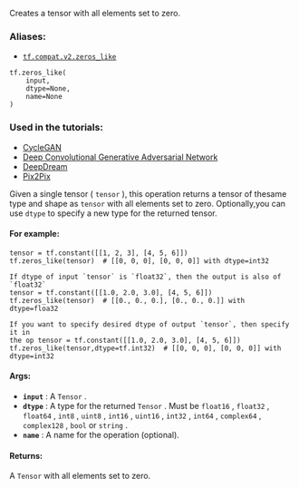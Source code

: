 
Creates a tensor with all elements set to zero.


### Aliases:
- [ `tf.compat.v2.zeros_like` ](/api_docs/python/tf/zeros_like)


```
tf.zeros_like(
    input,
    dtype=None,
    name=None
)

```



### Used in the tutorials:
- [CycleGAN](https://tensorflow.google.cn/tutorials/generative/cyclegan)
- [Deep Convolutional Generative Adversarial Network](https://tensorflow.google.cn/tutorials/generative/dcgan)
- [DeepDream](https://tensorflow.google.cn/tutorials/generative/deepdream)
- [Pix2Pix](https://tensorflow.google.cn/tutorials/generative/pix2pix)

Given a single tensor ( `tensor` ), this operation returns a tensor of thesame type and shape as  `tensor`  with all elements set to zero. Optionally,you can use  `dtype`  to specify a new type for the returned tensor.


#### For example:


```
tensor = tf.constant([[1, 2, 3], [4, 5, 6]])
tf.zeros_like(tensor)  # [[0, 0, 0], [0, 0, 0]] with dtype=int32

If dtype of input `tensor` is `float32`, then the output is also of `float32`
tensor = tf.constant([[1.0, 2.0, 3.0], [4, 5, 6]])
tf.zeros_like(tensor)  # [[0., 0., 0.], [0., 0., 0.]] with dtype=floa32

If you want to specify desired dtype of output `tensor`, then specify it in
the op tensor = tf.constant([[1.0, 2.0, 3.0], [4, 5, 6]])
tf.zeros_like(tensor,dtype=tf.int32)  # [[0, 0, 0], [0, 0, 0]] with
dtype=int32

```



#### Args:
- **`input`** : A  `Tensor` .
- **`dtype`** : A type for the returned  `Tensor` . Must be  `float16` ,  `float32` , `float64` ,  `int8` ,  `uint8` ,  `int16` ,  `uint16` ,  `int32` ,  `int64` , `complex64` ,  `complex128` ,  `bool`  or  `string` .
- **`name`** : A name for the operation (optional).


#### Returns:

A  `Tensor`  with all elements set to zero.
